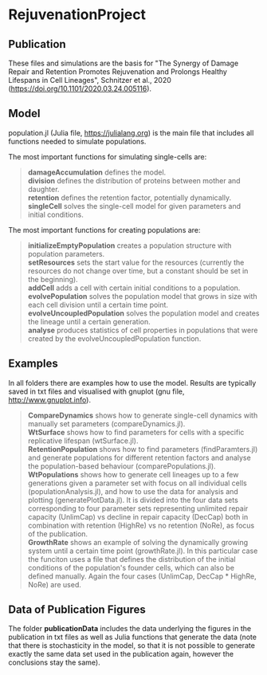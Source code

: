 # RejuvenationProject

## Publication
These files and simulations are the basis for "The Synergy of Damage Repair and Retention Promotes Rejuvenation and Prolongs Healthy Lifespans in Cell Lineages", Schnitzer et al., 2020 (https://doi.org/10.1101/2020.03.24.005116). 

## Model
population.jl (Julia file, https://julialang.org) is the main file that includes all functions needed to simulate populations.

The most important functions for simulating single-cells are:

> **damageAccumulation** defines the model.<br/>
> **division** defines the distribution of proteins between mother and daughter.<br/>
> **retention** defines the retention factor, potentially dynamically.<br/>
> **singleCell** solves the single-cell model for given parameters and initial conditions.

The most important functions for creating populations are:

> **initializeEmptyPopulation** creates a population structure with population parameters.<br/>
> **setResources** sets the start value for the resources (currently the resources do not change over time, but a constant should be set in the beginning).<br/>
> **addCell** adds a cell with certain initial conditions to a population.<br/>
> **evolvePopulation** solves the population model that grows in size with each cell division until a certain time point.<br/>
> **evolveUncoupledPopulation** solves the population model and creates the lineage until a certain generation.<br/>
> **analyse** produces statistics of cell properties in populations that were created by the evolveUncoupledPopulation function.

## Examples
In all folders there are examples how to use the model. Results are typically saved in txt files and visualised with gnuplot (gnu file, http://www.gnuplot.info).

> **CompareDynamics** shows how to generate single-cell dynamics with manually set parameters (compareDynamics.jl).<br/>
> **WtSurface** shows how to find parameters for cells with a specific replicative lifespan (wtSurface.jl).<br/>
> **RetentionPopulation** shows how to find parameters (findParamters.jl) and generate populations for different retention factors and analyse the population-based behaviour (comparePopulations.jl). <br/>
> **WtPopulations** shows how to generate cell lineages up to a few generations given a parameter set with focus on all individual cells (populationAnalysis.jl), and how to use the data for analysis and plotting (generatePlotData.jl). It is divided into the four data sets corresponding to four parameter sets representing unlimited repair capacity (UnlimCap) vs decline in repair capacity (DecCap) both in combination with retention (HighRe) vs no retention (NoRe), as focus of the publication. <br/>
> **GrowthRate** shows an example of solving the dynamically growing system until a certain time point (growthRate.jl). In this particular case the funciton uses a file that defines the distribution of the initial conditions of the population's founder cells, which can also be defined manually. Again the four cases (UnlimCap, DecCap * HighRe, NoRe) are used.

## Data of Publication Figures
The folder **publicationData** includes the data underlying the figures in the publication in txt files as well as Julia functions that generate the data (note that there is stochasticity in the model, so that it is not possible to generate exactly the same data set used in the publication again, however the conclusions stay the same).

